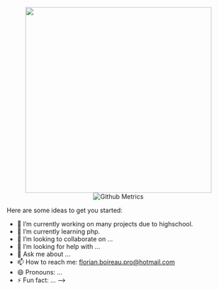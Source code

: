 



<!--
**Skulls23/Skulls23** is a ✨ _special_ ✨ repository because its `README.md` (this file) appears on your GitHub profile. -->
<!-- <p align="center"><img alt="GitHub Stats" src="https://github-readme-stats.vercel.app/api?username=skulls23i&show_icons=true&title_color=fff&icon_color=82d4f7&text_color=d1dae3&bg_color=090909"> </p> -->

<p align="center">
<img width="420" align="center" src="https://github-readme-stats.vercel.app/api?username=Skulls23&hide_border=true&theme=radical&show_icons=true&count_private=true" />
<br/>
<img src="https://metrics.lecoq.io/Skulls23" alt="Github Metrics">

Here are some ideas to get you started:

- 🔭 I’m currently working on many projects due to highschool.
- 🌱 I’m currently learning php.
- 👯 I’m looking to collaborate on ...
- 🤔 I’m looking for help with ...
- 💬 Ask me about ...
- 📫 How to reach me: florian.boireau.pro@hotmail.com
- 😄 Pronouns: ...
- ⚡ Fun fact: ...
-->

</p>
